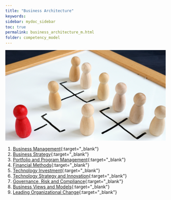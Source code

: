 ```yaml
---
title: "Business Architecture"
keywords: 
sidebar: mydoc_sidebar
toc: true
permalink: business_architecture_m.html
folder: competency_model
---
```


![Business Architecture](media/business_architecture_m_001.png)

1. [Business Management](business_management.md){:target="_blank"}
2. [Business Strategy](business_strategy.md){:target="_blank"}
3. [Portfolio and Program Management](ppm.md){:target="_blank"}
4. [Financial Methods](financial_methods.md){:target="_blank"}
5. [Technology Investment](technology_investment.md){:target="_blank"}
6. [Technology Strategy and Innovation](tsi.md){:target="_blank"}
7. [Governance, Risk and Compliance](grc.md){:target="_blank"}
8. [Business Views and Models](bvm.md){:target="_blank"}
9. [Leading Organizational Change](loc.md){:target="_blank"}
